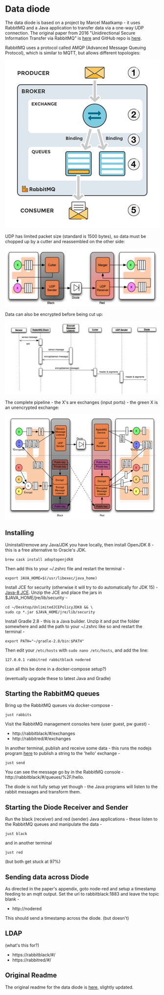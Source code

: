 # Data diode

The data diode is based on a project by Marcel Maatkamp - it uses RabbitMQ and a Java application to transfer data via a one-way UDP connection. The original paper from 2016 "Unidirectional Secure Information Transfer via RabbitMQ" is [here](https://arxiv.org/abs/1602.07467) and GitHub repo is [here](https://github.com/marcelmaatkamp/rabbitmq-applications/tree/master/application/datadiode).

RabbitMQ uses a protocol called AMQP (Advanced Message Queuing Protocol), which is similar to MQTT, but allows different topologies:

![rabbitmq](design/rabbitmq.png)

UDP has limited packet size (standard is 1500 bytes), so data must be chopped up by a cutter and reassembled on the other side:

![diode1](design/diode1.jpg)

Data can also be encrypted before being cut up:

![diode2](design/diode2.jpg)

The complete pipeline - the X's are exchanges (input ports) - the green X is an unencrypted exchange:

![diode3](design/diode3.png)


## Installing

Uninstall/remove any Java/JDK you have locally, then install OpenJDK 8 - this is a free alternative to Oracle's JDK. 

    brew cask install adoptopenjdk8

Then add this to your ~/.zshrc file and restart the terminal -

    export JAVA_HOME=$(/usr/libexec/java_home)

Install JCE for security (otherwise it will try to do automatically for JDK 15) - [Java-8 JCE](http://www.oracle.com/technetwork/java/javase/downloads/jce8-download-2133166.html). Unzip the JCE and place the jars in $JAVA_HOME/jre/lib/security - 

    cd ~/Desktop/UnlimitedJCEPolicyJDK8 && \
    sudo cp *.jar $JAVA_HOME/jre/lib/security

Install Gradle 2.8 - this is a Java builder. Unzip it and put the folder somewhere and add the path to your ~/.zshrc like so and restart the terminal - 

    export PATH="~/gradle-2.8/bin:$PATH"

Then edit your `/etc/hosts` with `sudo nano /etc/hosts`, and add the line:

    127.0.0.1 rabbitred rabbitblack nodered

(can all this be done in a docker-compose setup?)

(eventually upgrade these to latest Java and Gradle)


## Starting the RabbitMQ queues

Bring up the RabbitMQ queues via docker-compose - 

    just rabbits

Visit the RabbitMQ management consoles here (user guest, pw guest) -

- http://rabbitblack/#/exchanges 
- http://rabbitred/#/exchanges

In another terminal, publish and receive some data - this runs the nodejs program [here](code/application/datadiode/contrib/nodejs/src/send.js) to publish a string to the 'hello' exchange -

    just send

You can see the message go by in the RabbitMQ console - http://rabbitblack/#/queues/%2F/hello. 

The diode is not fully setup yet though - the Java programs will listen to the rabbit messages and transform them. 


## Starting the Diode Receiver and Sender

Run the black (receiver) and red (sender) Java applications - these listen to the RabbitMQ queues and manipulate the data - 

    just black

and in another terminal

    just red

(but both get stuck at 97%)


## Sending data across Diode

As directed in the paper's appendix, goto node-red and setup a timestamp feeding to an mqtt output. Set the url to rabbitblack:1883 and leave the topic blank - 

- http://nodered

This should send a timestamp across the diode. (but doesn't)


## LDAP

(what's this for?)

- https://rabbitblack/#/ 
- https://rabbitred/#/


## Original Readme

The original readme for the data diode is [here](code/application/datadiode), slightly updated. 
